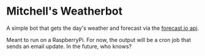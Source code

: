 # Mitchell's Weatherbot

A simple bot that gets the day's weather and forecast via the [forecast.io api](https://developer.forecast.io/).

Meant to run on a RaspberryPi. For now, the output will be a cron job that sends an email update. In the future, who knows?

